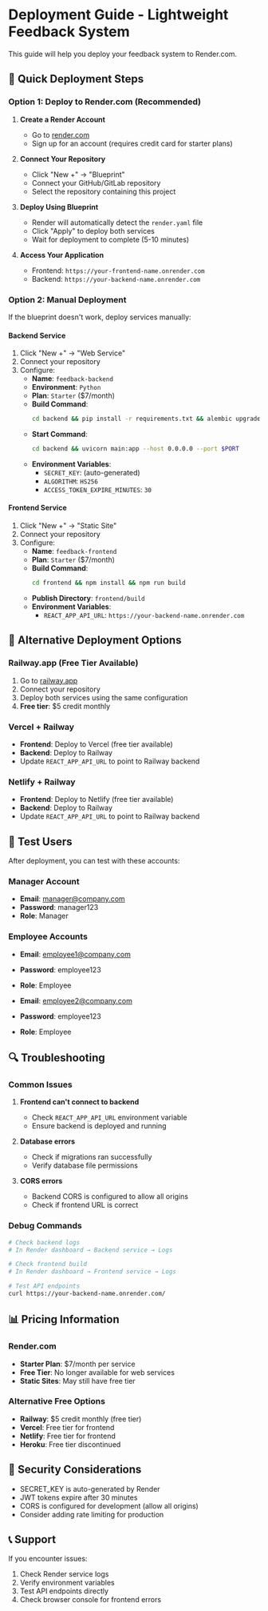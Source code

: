 # Deployment Guide - Lightweight Feedback System

This guide will help you deploy your feedback system to Render.com.

## 🚀 Quick Deployment Steps

### Option 1: Deploy to Render.com (Recommended)

1. **Create a Render Account**
   - Go to [render.com](https://render.com)
   - Sign up for an account (requires credit card for starter plans)

2. **Connect Your Repository**
   - Click "New +" → "Blueprint"
   - Connect your GitHub/GitLab repository
   - Select the repository containing this project

3. **Deploy Using Blueprint**
   - Render will automatically detect the `render.yaml` file
   - Click "Apply" to deploy both services
   - Wait for deployment to complete (5-10 minutes)

4. **Access Your Application**
   - Frontend: `https://your-frontend-name.onrender.com`
   - Backend: `https://your-backend-name.onrender.com`

### Option 2: Manual Deployment

If the blueprint doesn't work, deploy services manually:

#### Backend Service
1. Click "New +" → "Web Service"
2. Connect your repository
3. Configure:
   - **Name**: `feedback-backend`
   - **Environment**: `Python`
   - **Plan**: `Starter` ($7/month)
   - **Build Command**: 
     ```bash
     cd backend && pip install -r requirements.txt && alembic upgrade head && python seed.py
     ```
   - **Start Command**: 
     ```bash
     cd backend && uvicorn main:app --host 0.0.0.0 --port $PORT
     ```
   - **Environment Variables**:
     - `SECRET_KEY`: (auto-generated)
     - `ALGORITHM`: `HS256`
     - `ACCESS_TOKEN_EXPIRE_MINUTES`: `30`

#### Frontend Service
1. Click "New +" → "Static Site"
2. Connect your repository
3. Configure:
   - **Name**: `feedback-frontend`
   - **Plan**: `Starter` ($7/month)
   - **Build Command**: 
     ```bash
     cd frontend && npm install && npm run build
     ```
   - **Publish Directory**: `frontend/build`
   - **Environment Variables**:
     - `REACT_APP_API_URL`: `https://your-backend-name.onrender.com`

## 🔧 Alternative Deployment Options

### Railway.app (Free Tier Available)
1. Go to [railway.app](https://railway.app)
2. Connect your repository
3. Deploy both services using the same configuration
4. **Free tier**: $5 credit monthly

### Vercel + Railway
- **Frontend**: Deploy to Vercel (free tier available)
- **Backend**: Deploy to Railway
- Update `REACT_APP_API_URL` to point to Railway backend

### Netlify + Railway
- **Frontend**: Deploy to Netlify (free tier available)
- **Backend**: Deploy to Railway
- Update `REACT_APP_API_URL` to point to Railway backend

## 📝 Test Users

After deployment, you can test with these accounts:

### Manager Account
- **Email**: manager@company.com
- **Password**: manager123
- **Role**: Manager

### Employee Accounts
- **Email**: employee1@company.com
- **Password**: employee123
- **Role**: Employee

- **Email**: employee2@company.com
- **Password**: employee123
- **Role**: Employee

## 🔍 Troubleshooting

### Common Issues

1. **Frontend can't connect to backend**
   - Check `REACT_APP_API_URL` environment variable
   - Ensure backend is deployed and running

2. **Database errors**
   - Check if migrations ran successfully
   - Verify database file permissions

3. **CORS errors**
   - Backend CORS is configured to allow all origins
   - Check if frontend URL is correct

### Debug Commands

```bash
# Check backend logs
# In Render dashboard → Backend service → Logs

# Check frontend build
# In Render dashboard → Frontend service → Logs

# Test API endpoints
curl https://your-backend-name.onrender.com/
```

## 📊 Pricing Information

### Render.com
- **Starter Plan**: $7/month per service
- **Free Tier**: No longer available for web services
- **Static Sites**: May still have free tier

### Alternative Free Options
- **Railway**: $5 credit monthly (free tier)
- **Vercel**: Free tier for frontend
- **Netlify**: Free tier for frontend
- **Heroku**: Free tier discontinued

## 🔐 Security Considerations

- SECRET_KEY is auto-generated by Render
- JWT tokens expire after 30 minutes
- CORS is configured for development (allow all origins)
- Consider adding rate limiting for production

## 📞 Support

If you encounter issues:
1. Check Render service logs
2. Verify environment variables
3. Test API endpoints directly
4. Check browser console for frontend errors 